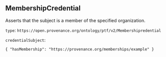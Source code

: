 ## MembershipCredential

Asserts that the subject is a member of the specified organization.

`type`: `https://open.provenance.org/ontology/ptf/v2/Membershipredential`

`credentialSubject`:

```
{ "hasMembership": "https://provenance.org/memberships/example" }
```
